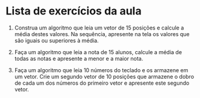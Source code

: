 # Lista de exercícios da aula

1. Construa um algoritmo que leia um vetor de 15 posições e calcule a média destes valores. Na sequência, apresente na tela os valores que são iguais ou superiores à média.

2. Faça um algoritmo que leia a nota de 15 alunos, calcule a média de todas as notas e apresente a menor e a maior nota.

3. Faça um algoritmo que leia 10 números do teclado e os armazene em um vetor. Crie um segundo vetor de 10 posições que armazene o dobro de cada um dos números do primeiro vetor e apresente este segundo vetor.
